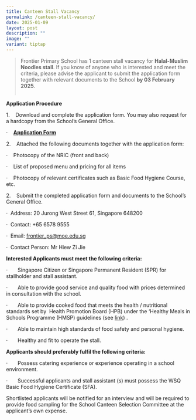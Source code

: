 ```yaml
---
title: Canteen Stall Vacancy
permalink: /canteen-stall-vacancy/
date: 2025-01-09
layout: post
description: ""
image: ""
variant: tiptap
---
```

<blockquote>
<p>Frontier Primary School has 1 canteen stall vacancy for <strong>Halal-Muslim Noodles stall</strong>.
If you know of anyone who is interested and meet the criteria, please advise
the applicant to submit the application form together with relevant documents
to&nbsp;the&nbsp;School <strong>by 03 February 2025</strong>.
<br>
<br>
</p>
</blockquote>
<p></p>
<p><strong>Application Procedure</strong>
</p>
<p>1.&nbsp;&nbsp;&nbsp; Download and complete the application form. You may
also request for a hardcopy from the School’s General Office.</p>
<p>·&nbsp;&nbsp;&nbsp; <strong><a href="/files/Canteen_Application_Formv1.pdf" rel="noopener nofollow" target="_blank">Application Form</a></strong>
</p>
<p></p>
<p>2.&nbsp;&nbsp;&nbsp; Attached the following documents together with the
application form:</p>
<p></p>
<p>·&nbsp;&nbsp;&nbsp; Photocopy of the NRIC (front and back)</p>
<p>·&nbsp;&nbsp;&nbsp; List of proposed menu and pricing for all items</p>
<p>·&nbsp;&nbsp;&nbsp; Photocopy of relevant certificates such as Basic Food
Hygiene Course, etc.</p>
<p></p>
<p>2.&nbsp;&nbsp;&nbsp; Submit the completed application form and documents
to the School’s General Office.</p>
<p></p>
<p>·&nbsp; Address: 20 Jurong West Street 61, Singapore 648200</p>
<p>·&nbsp; Contact: +65 6578 9555</p>
<p>·&nbsp; Email:&nbsp;<a href="mailto:frontier_ps@moe.edu.sg" rel="noopener nofollow" target="_blank">frontier_ps@moe.edu.sg</a>
</p>
<p>·&nbsp; Contact Person: Mr Hiew Zi Jie</p>
<p></p>
<p><strong>Interested Applicants must meet the following criteria:</strong>
</p>
<p>·&nbsp;&nbsp;&nbsp;&nbsp;&nbsp;&nbsp; Singapore Citizen or Singapore Permanent
Resident (SPR) for stallholder and stall assistant.</p>
<p>·&nbsp;&nbsp;&nbsp;&nbsp;&nbsp;&nbsp; Able to provide good service and
quality food with prices determined in consultation with the school.</p>
<p>·&nbsp;&nbsp;&nbsp;&nbsp;&nbsp;&nbsp; Able to provide cooked food that
meets the health / nutritional standards set by&nbsp; Health Promotion
Board (HPB) under the ‘Healthy Meals in Schools Programme (HMSP) guidelines
(see <a href="https://www.hpb.gov.sg/schools/school-programmes/healthy-meals-in-schools-programme" rel="noopener noreferrer nofollow" target="_blank"><u>link</u></a>)
.</p>
<p>·&nbsp;&nbsp;&nbsp;&nbsp;&nbsp;&nbsp; Able to maintain high standards
of food safety and personal hygiene.</p>
<p>·&nbsp;&nbsp;&nbsp;&nbsp;&nbsp;&nbsp; Healthy and fit to operate the stall.</p>
<p></p>
<p><strong>Applicants should preferably fulfil the following criteria:</strong>
</p>
<p>·&nbsp;&nbsp;&nbsp;&nbsp;&nbsp;&nbsp; Possess catering experience or experience
operating in a school environment.</p>
<p>·&nbsp;&nbsp;&nbsp;&nbsp;&nbsp;&nbsp; Successful applicants and stall
assistant (s) must possess the WSQ Basic Food Hygiene Certificate (SFA).</p>
<p></p>
<p>Shortlisted applicants will be notified for an interview and will be required
to provide food sampling for the School Canteen Selection Committee at
the applicant’s own expense.</p>